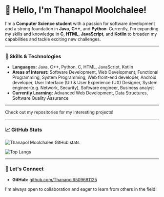 # 👋 Hello, I'm Thanapol Moolchalee!

I'm a **Computer Science student** with a passion for software development and a strong foundation in **Java**, **C++**, and **Python**. Currently, I'm expanding my skills and knowledge in **C**, **HTML**, **JavaScript**, and **Kotlin** to broaden my capabilities and tackle exciting new challenges.

---

### 🔧 Skills & Technologies

- **Languages:** Java, C++, Python, C, HTML, JavaScript, Kotlin
- **Areas of Interest:** Software Development, Web Development, Functional Programming, System Programming, Web front-end developer, Android developer, User Interface (UI) & User Experience (UX) Designer, System engineer(e.g. Network, Security), Software engineer, Business analyst
- **Currently Learning:** Advanced Web Development, Data Structures, Software Quality Assurance

---

Check out my repositories for my interesting projects!

---

### 📈 GitHub Stats

![Thanapol Moolchalee GitHub stats](https://github-readme-stats.vercel.app/api?username=Thanapol6509681125&show_icons=true&theme=default)

![Top Langs](https://github-readme-stats.vercel.app/api/top-langs/?username=Thanapol6509681125&layout=compact&theme=default)

---

### 🤝 Let's Connect

- **GitHub:** [github.com/Thanapol6509681125](https://github.com/Thanapol6509681125)

I'm always open to collaboration and eager to learn from others in the field!
